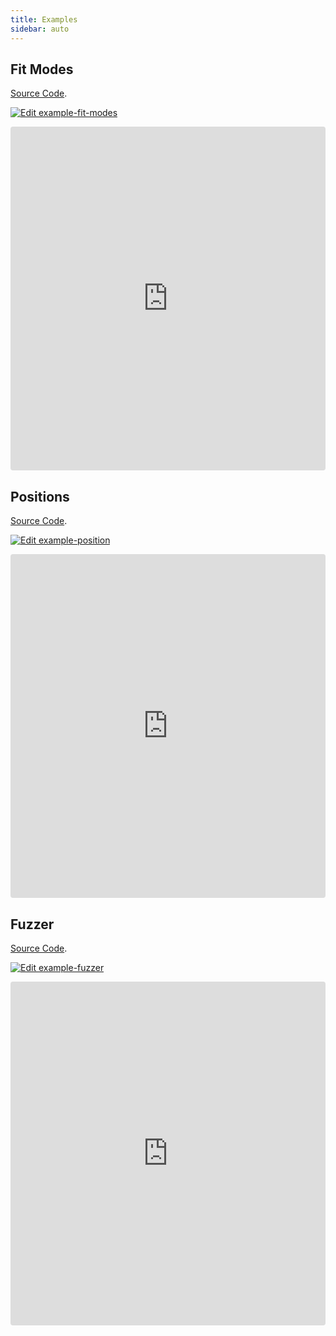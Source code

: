 ```yaml
---
title: Examples
sidebar: auto
---
```


<style scoped>
  .theme-default-content:not(.custom) {
    max-width: 1280px;
  }
</style>

## Fit Modes

[Source Code](https://github.com/guesant/fabricjs-object-fit/tree/dev/demos/fit-modes).

[![Edit example-fit-modes](https://codesandbox.io/static/img/play-codesandbox.svg)](https://codesandbox.io/s/github/guesant/fabricjs-object-fit/tree/dev/demos/fit-modes?autoresize=1&fontsize=14&module=%2Fmain.js&theme=dark)

<iframe src="https://codesandbox.io/embed/github/guesant/fabricjs-object-fit/tree/dev/demos/fit-modes?autoresize=1&fontsize=14&module=%2Fmain.js&theme=dark"
  style="width:100%; height:550px; border:0; border-radius: 4px; overflow:hidden;"
  title="example-fit-modes"
  allow="accelerometer; ambient-light-sensor; camera; encrypted-media; geolocation; gyroscope; hid; microphone; midi; payment; usb; vr; xr-spatial-tracking"
  sandbox="allow-forms allow-modals allow-popups allow-presentation allow-same-origin allow-scripts"
></iframe>

## Positions

[Source Code](https://github.com/guesant/fabricjs-object-fit/tree/dev/demos/position).

[![Edit example-position](https://codesandbox.io/static/img/play-codesandbox.svg)](https://codesandbox.io/s/github/guesant/fabricjs-object-fit/tree/dev/demos/position?autoresize=1&fontsize=14&module=%2Fmain.js&theme=dark)

<iframe src="https://codesandbox.io/embed/github/guesant/fabricjs-object-fit/tree/dev/demos/position?autoresize=1&fontsize=14&module=%2Fmain.js&theme=dark"
  style="width:100%; height:550px; border:0; border-radius: 4px; overflow:hidden;"
  title="example-position"
  allow="accelerometer; ambient-light-sensor; camera; encrypted-media; geolocation; gyroscope; hid; microphone; midi; payment; usb; vr; xr-spatial-tracking"
  sandbox="allow-forms allow-modals allow-popups allow-presentation allow-same-origin allow-scripts"
></iframe>

## Fuzzer

[Source Code](https://github.com/guesant/fabricjs-object-fit/tree/dev/demos/fuzzer).

[![Edit example-fuzzer](https://codesandbox.io/static/img/play-codesandbox.svg)](https://codesandbox.io/s/github/guesant/fabricjs-object-fit/tree/dev/demos/fuzzer?autoresize=1&fontsize=14&module=%2FApp.svelte&theme=dark)

<iframe src="https://codesandbox.io/embed/github/guesant/fabricjs-object-fit/tree/dev/demos/fuzzer?autoresize=1&fontsize=14&module=%2FApp.svelte&theme=dark"
  style="width:100%; height:550px; border:0; border-radius: 4px; overflow:hidden;"
  title="example-fuzzer"
  allow="accelerometer; ambient-light-sensor; camera; encrypted-media; geolocation; gyroscope; hid; microphone; midi; payment; usb; vr; xr-spatial-tracking"
  sandbox="allow-forms allow-modals allow-popups allow-presentation allow-same-origin allow-scripts"
></iframe>
